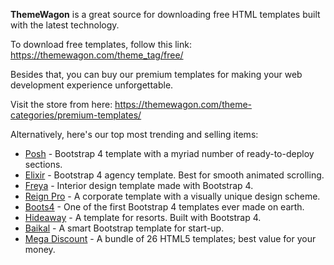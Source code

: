**ThemeWagon** is a great source for downloading free HTML templates built with the latest technology.

To download free templates, follow this link: https://themewagon.com/theme_tag/free/

Besides that, you can buy our premium templates for making your web development experience unforgettable.

Visit the store from here: https://themewagon.com/theme-categories/premium-templates/

Alternatively, here's our top most trending and selling items:

* [Posh](https://themewagon.com/themes/posh-html5-bootstrap-4-template/) - Bootstrap 4 template with a myriad number of ready-to-deploy sections. 
* [Elixir](https://themewagon.com/themes/elixir-elegant-html5-bootstrap-template-consultancy-agency-website/) - Bootstrap 4 agency template. Best for smooth animated scrolling. 
* [Freya](https://themewagon.com/themes/bootstrap-4-premium-interior-design-template-freya/) - Interior design template made with Bootstrap 4. 
* [Reign Pro](https://themewagon.com/themes/reign-pro-premium-corporate-agency-html5-template/) - A corporate template with a visually unique design scheme. 
* [Boots4](https://themewagon.com/themes/first-ever-bootstrap-4-template/) - One of the first Bootstrap 4 templates ever made on earth. 
* [Hideaway](https://themewagon.com/themes/hideaway/) - A template for resorts. Built with Bootstrap 4. 
* [Baikal](https://themewagon.com/themes/bootstrap-4-startup-small-business-website-template/) - A smart Bootstrap template for start-up. 
* [Mega Discount](https://themewagon.com/themes/mega-discount-bundle/) - A bundle of 26 HTML5 templates; best value for your money. 


